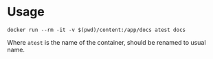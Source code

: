 # Usage

```shell
docker run --rm -it -v $(pwd)/content:/app/docs atest docs
```

Where `atest` is the name of the container, should be renamed to usual name.